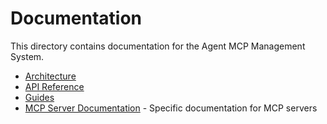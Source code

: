# Documentation

This directory contains documentation for the Agent MCP Management System.

- [Architecture](./architecture/)
- [API Reference](./api/)
- [Guides](./guides/)
- [MCP Server Documentation](./mcp-servers/) - Specific documentation for MCP servers